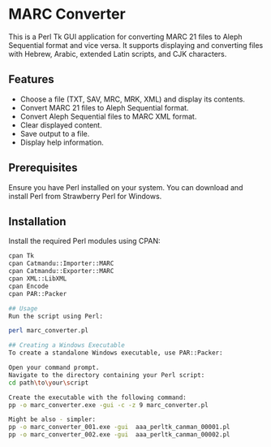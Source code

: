 # MARC Converter

This is a Perl Tk GUI application for converting MARC 21 files to Aleph Sequential format and vice versa. It supports displaying and converting files with Hebrew, Arabic, extended Latin scripts, and CJK characters.

## Features

- Choose a file (TXT, SAV, MRC, MRK, XML) and display its contents.
- Convert MARC 21 files to Aleph Sequential format.
- Convert Aleph Sequential files to MARC XML format.
- Clear displayed content.
- Save output to a file.
- Display help information.

## Prerequisites

Ensure you have Perl installed on your system. You can download and install Perl from Strawberry Perl for Windows.

## Installation

Install the required Perl modules using CPAN:

```sh
cpan Tk
cpan Catmandu::Importer::MARC
cpan Catmandu::Exporter::MARC
cpan XML::LibXML
cpan Encode
cpan PAR::Packer

## Usage
Run the script using Perl:

perl marc_converter.pl

## Creating a Windows Executable
To create a standalone Windows executable, use PAR::Packer:

Open your command prompt.
Navigate to the directory containing your Perl script:
cd path\to\your\script

Create the executable with the following command:
pp -o marc_converter.exe -gui -c -z 9 marc_converter.pl

Might be also - simpler:
pp -o marc_converter_001.exe -gui  aaa_perltk_canman_00001.pl
pp -o marc_converter_002.exe -gui  aaa_perltk_canman_00002.pl


